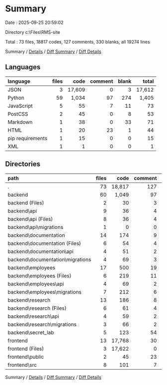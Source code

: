 # Summary

Date : 2025-09-25 20:59:02

Directory c:\\Files\\RMS-site

Total : 73 files,  18817 codes, 127 comments, 330 blanks, all 19274 lines

Summary / [Details](details.md) / [Diff Summary](diff.md) / [Diff Details](diff-details.md)

## Languages
| language | files | code | comment | blank | total |
| :--- | ---: | ---: | ---: | ---: | ---: |
| JSON | 3 | 17,609 | 0 | 3 | 17,612 |
| Python | 59 | 1,034 | 97 | 274 | 1,405 |
| JavaScript | 5 | 55 | 7 | 11 | 73 |
| PostCSS | 2 | 45 | 0 | 8 | 53 |
| Markdown | 1 | 38 | 0 | 33 | 71 |
| HTML | 1 | 20 | 23 | 1 | 44 |
| pip requirements | 1 | 15 | 0 | 0 | 15 |
| XML | 1 | 1 | 0 | 0 | 1 |

## Directories
| path | files | code | comment | blank | total |
| :--- | ---: | ---: | ---: | ---: | ---: |
| . | 73 | 18,817 | 127 | 330 | 19,274 |
| backend | 60 | 1,049 | 97 | 274 | 1,420 |
| backend (Files) | 2 | 30 | 3 | 5 | 38 |
| backend\\api | 9 | 36 | 4 | 23 | 63 |
| backend\\api (Files) | 8 | 36 | 4 | 22 | 62 |
| backend\\api\\migrations | 1 | 0 | 0 | 1 | 1 |
| backend\\documentation | 14 | 174 | 9 | 47 | 230 |
| backend\\documentation (Files) | 6 | 54 | 4 | 17 | 75 |
| backend\\documentation\\api | 4 | 51 | 2 | 10 | 63 |
| backend\\documentation\\migrations | 4 | 69 | 3 | 20 | 92 |
| backend\\employees | 17 | 500 | 19 | 109 | 628 |
| backend\\employees (Files) | 6 | 219 | 11 | 56 | 286 |
| backend\\employees\\api | 4 | 69 | 2 | 15 | 86 |
| backend\\employees\\migrations | 7 | 212 | 6 | 38 | 256 |
| backend\\research | 13 | 186 | 8 | 42 | 236 |
| backend\\research (Files) | 6 | 61 | 4 | 17 | 82 |
| backend\\research\\api | 4 | 59 | 2 | 11 | 72 |
| backend\\research\\migrations | 3 | 66 | 2 | 14 | 82 |
| backend\\secret_lab | 5 | 123 | 54 | 48 | 225 |
| frontend | 13 | 17,768 | 30 | 56 | 17,854 |
| frontend (Files) | 3 | 17,622 | 0 | 35 | 17,657 |
| frontend\\public | 2 | 45 | 23 | 2 | 70 |
| frontend\\src | 8 | 101 | 7 | 19 | 127 |

Summary / [Details](details.md) / [Diff Summary](diff.md) / [Diff Details](diff-details.md)